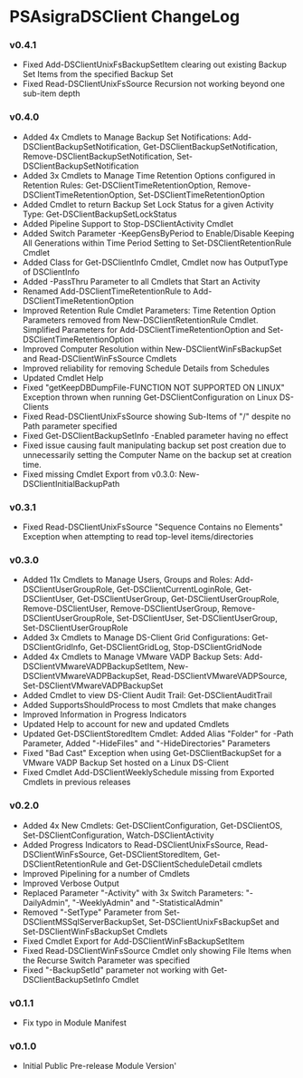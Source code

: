 # PSAsigraDSClient ChangeLog

### v0.4.1
- Fixed Add-DSClientUnixFsBackupSetItem clearing out existing Backup Set Items from the specified Backup Set
- Fixed Read-DSClientUnixFsSource Recursion not working beyond one sub-item depth

### v0.4.0
- Added 4x Cmdlets to Manage Backup Set Notifications: Add-DSClientBackupSetNotification, Get-DSClientBackupSetNotification, Remove-DSClientBackupSetNotification, Set-DSClientBackupSetNotification
- Added 3x Cmdlets to Manage Time Retention Options configured in Retention Rules: Get-DSClientTimeRetentionOption, Remove-DSClientTimeRetentionOption, Set-DSClientTimeRetentionOption
- Added Cmdlet to return Backup Set Lock Status for a given Activity Type: Get-DSClientBackupSetLockStatus
- Added Pipeline Support to Stop-DSClientActivity Cmdlet
- Added Switch Parameter -KeepGensByPeriod to Enable/Disable Keeping All Generations within Time Period Setting to Set-DSClientRetentionRule Cmdlet
- Added Class for Get-DSClientInfo Cmdlet, Cmdlet now has OutputType of DSClientInfo
- Added -PassThru Parameter to all Cmdlets that Start an Activity
- Renamed Add-DSClientTimeRetentionRule to Add-DSClientTimeRetentionOption
- Improved Retention Rule Cmdlet Parameters: Time Retention Option Parameters removed from New-DSClientRetentionRule Cmdlet. Simplified Parameters for Add-DSClientTimeRetentionOption and Set-DSClientTimeRetentionOption
- Improved Computer Resolution within New-DSClientWinFsBackupSet and Read-DSClientWinFsSource Cmdlets
- Improved reliability for removing Schedule Details from Schedules
- Updated Cmdlet Help
- Fixed "getKeepDBDumpFile-FUNCTION NOT SUPPORTED ON LINUX" Exception thrown when running Get-DSClientConfiguration on Linux DS-Clients
- Fixed Read-DSClientUnixFsSource showing Sub-Items of "/" despite no Path parameter specified
- Fixed Get-DSClientBackupSetInfo -Enabled parameter having no effect
- Fixed issue causing fault manipulating backup set post creation due to unnecessarily setting the Computer Name on the backup set at creation time.
- Fixed missing Cmdlet Export from v0.3.0: New-DSClientInitialBackupPath

### v0.3.1
- Fixed Read-DSClientUnixFsSource "Sequence Contains no Elements" Exception when attempting to read top-level items/directories

### v0.3.0
- Added 11x Cmdlets to Manage Users, Groups and Roles: Add-DSClientUserGroupRole, Get-DSClientCurrentLoginRole, Get-DSClientUser, Get-DSClientUserGroup, Get-DSClientUserGroupRole, Remove-DSClientUser, Remove-DSClientUserGroup, Remove-DSClientUserGroupRole, Set-DSClientUser, Set-DSClientUserGroup, Set-DSClientUserGroupRole
- Added 3x Cmdlets to Manage DS-Client Grid Configurations: Get-DSClientGridInfo, Get-DSClientGridLog, Stop-DSClientGridNode
- Added 4x Cmdlets to Manage VMware VADP Backup Sets: Add-DSClientVMwareVADPBackupSetItem, New-DSClientVMwareVADPBackupSet, Read-DSClientVMwareVADPSource, Set-DSClientVMwareVADPBackupSet
- Added Cmdlet to view DS-Client Audit Trail: Get-DSClientAuditTrail
- Added SupportsShouldProcess to most Cmdlets that make changes
- Improved Information in Progress Indicators
- Updated Help to account for new and updated Cmdlets
- Updated Get-DSClientStoredItem Cmdlet: Added Alias "Folder" for -Path Parameter, Added "-HideFiles" and "-HideDirectories" Parameters
- Fixed "Bad Cast" Exception when using Get-DSClientBackupSet for a VMware VADP Backup Set hosted on a Linux DS-Client
- Fixed Cmdlet Add-DSClientWeeklySchedule missing from Exported Cmdlets in previous releases

### v0.2.0
- Added 4x New Cmdlets: Get-DSClientConfiguration, Get-DSClientOS, Set-DSClientConfiguration, Watch-DSClientActivity
- Added Progress Indicators to Read-DSClientUnixFsSource, Read-DSClientWinFsSource, Get-DSClientStoredItem, Get-DSClientRetentionRule and Get-DSClientScheduleDetail cmdlets
- Improved Pipelining for a number of Cmdlets
- Improved Verbose Output
- Replaced Parameter "-Activity" with 3x Switch Parameters: "-DailyAdmin", "-WeeklyAdmin" and "-StatisticalAdmin"
- Removed "-SetType" Parameter from Set-DSClientMSSqlServerBackupSet, Set-DSClientUnixFsBackupSet and Set-DSClientWinFsBackupSet Cmdlets
- Fixed Cmdlet Export for Add-DSClientWinFsBackupSetItem        
- Fixed Read-DSClientWinFsSource Cmdlet only showing File Items when the Recurse Switch Parameter was specified
- Fixed "-BackupSetId" parameter not working with Get-DSClientBackupSetInfo Cmdlet

### v0.1.1
- Fix typo in Module Manifest

### v0.1.0
- Initial Public Pre-release Module Version'
